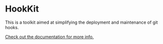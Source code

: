 HookKit
=======

This is a toolkit aimed at simplifying the deployment and maintenance of git hooks.

[Check out the documentation for more info.](http://jesper.github.com/hookkit/)
